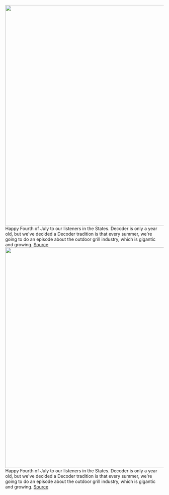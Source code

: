 <img src='https://cdn.vox-cdn.com/thumbor/B8Ktm417QU7VCmS2sdO7W3tMq0c=/0x0:2050x1367/1200x675/filters:focal(861x520:1189x848)/cdn.vox-cdn.com/uploads/chorus_image/image/71045422/VRG_ILLO_Decoder_Jeremy_Andrus.0.jpg' width='700px' /><br/>
Happy Fourth of July to our listeners in the States. Decoder is only a year old, but we've decided a Decoder tradition is that every summer, we're going to do an episode about the outdoor grill industry, which is gigantic and growing.
<a href='https://www.theverge.com/23189676/traeger-smart-grills-decoder-company-culture-private-equity-ceo-andrus'> Source <a/><img src='https://cdn.vox-cdn.com/thumbor/B8Ktm417QU7VCmS2sdO7W3tMq0c=/0x0:2050x1367/1200x675/filters:focal(861x520:1189x848)/cdn.vox-cdn.com/uploads/chorus_image/image/71045422/VRG_ILLO_Decoder_Jeremy_Andrus.0.jpg' width='700px' /><br/>
Happy Fourth of July to our listeners in the States. Decoder is only a year old, but we've decided a Decoder tradition is that every summer, we're going to do an episode about the outdoor grill industry, which is gigantic and growing.
<a href='https://www.theverge.com/23189676/traeger-smart-grills-decoder-company-culture-private-equity-ceo-andrus'> Source <a/>